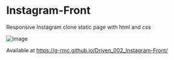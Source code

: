 # Instagram-Front

Responsive Instagram clone static page with html and css

![image](https://user-images.githubusercontent.com/106705356/201456961-97aa32d6-bd42-4e8c-bf14-13c9fb5dbde7.png)

Available at https://g-rmc.github.io/Driven_002_Instagram-Front/

